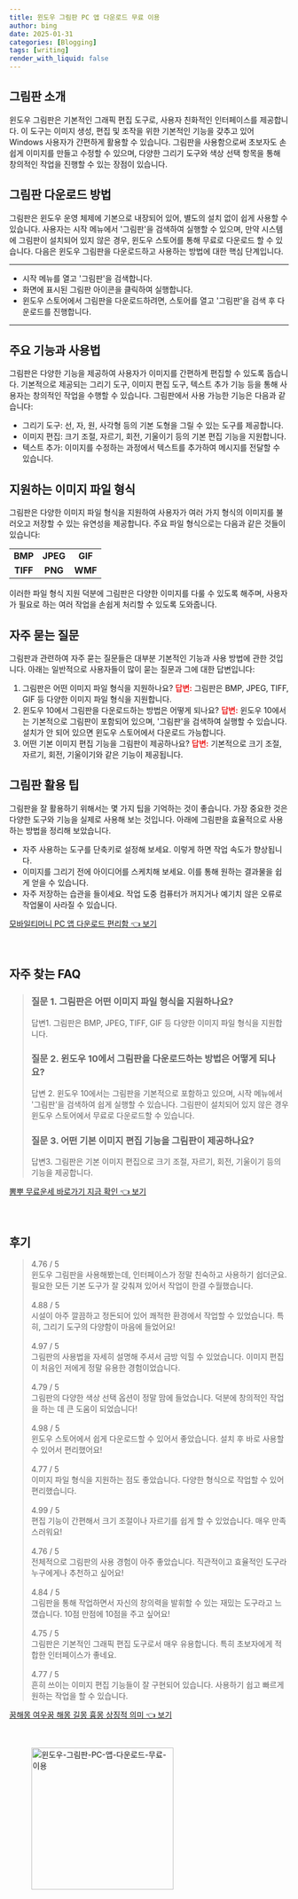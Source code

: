 ```yaml
---
title: 윈도우 그림판 PC 앱 다운로드 무료 이용
author: bing
date: 2025-01-31
categories: [Blogging]
tags: [writing]
render_with_liquid: false
---
```



<h2 id='그림판 소개'>그림판 소개</h2>

<p>윈도우 그림판은 기본적인 그래픽 편집 도구로, 사용자 친화적인 인터페이스를 제공합니다. 이 도구는 이미지 생성, 편집 및 조작을 위한 기본적인 기능을 갖추고 있어 Windows 사용자가 간편하게 활용할 수 있습니다. 그림판을 사용함으로써 초보자도 손쉽게 이미지를 만들고 수정할 수 있으며, 다양한 그리기 도구와 색상 선택 항목을 통해 창의적인 작업을 진행할 수 있는 장점이 있습니다.</p>

<h2 id='그림판 다운로드 방법'>그림판 다운로드 방법</h2>

<p>그림판은 윈도우 운영 체제에 기본으로 내장되어 있어, 별도의 설치 없이 쉽게 사용할 수 있습니다. 사용자는 시작 메뉴에서 '그림판'을 검색하여 실행할 수 있으며, 만약 시스템에 그림판이 설치되어 있지 않은 경우, 윈도우 스토어를 통해 무료로 다운로드 할 수 있습니다. 다음은 윈도우 그림판을 다운로드하고 사용하는 방법에 대한 핵심 단계입니다.</p>

<hr />

<ul>
    <li>시작 메뉴를 열고 '그림판'을 검색합니다.</li>
    <li>화면에 표시된 그림판 아이콘을 클릭하여 실행합니다.</li>
    <li>윈도우 스토어에서 그림판을 다운로드하려면, 스토어를 열고 '그림판'을 검색 후 다운로드를 진행합니다.</li>
</ul>

<hr />

<h2 id='주요 기능과 사용법'>주요 기능과 사용법</h2>

<p>그림판은 다양한 기능을 제공하여 사용자가 이미지를 간편하게 편집할 수 있도록 돕습니다. 기본적으로 제공되는 그리기 도구, 이미지 편집 도구, 텍스트 추가 기능 등을 통해 사용자는 창의적인 작업을 수행할 수 있습니다. 그림판에서 사용 가능한 기능은 다음과 같습니다:</p>

<ul>
    <li>그리기 도구: 선, 자, 원, 사각형 등의 기본 도형을 그릴 수 있는 도구를 제공합니다.</li>
    <li>이미지 편집: 크기 조절, 자르기, 회전, 기울이기 등의 기본 편집 기능을 지원합니다.</li>
    <li>텍스트 추가: 이미지를 수정하는 과정에서 텍스트를 추가하여 메시지를 전달할 수 있습니다.</li>
</ul>

<h2 id='지원하는 이미지 파일 형식'>지원하는 이미지 파일 형식</h2>

<p>그림판은 다양한 이미지 파일 형식을 지원하여 사용자가 여러 가지 형식의 이미지를 불러오고 저장할 수 있는 유연성을 제공합니다. 주요 파일 형식으로는 다음과 같은 것들이 있습니다:</p>

<table>
    <tr>
        <td style="text-align: center; height: 17px;"><b>BMP</b></td>
        <td style="text-align: center; height: 17px;"><b>JPEG</b></td>
        <td style="text-align: center; height: 17px;"><b>GIF</b></td>
    </tr>
    <tr>
        <td style="text-align: center; height: 17px;"><b>TIFF</b></td>
        <td style="text-align: center; height: 17px;"><b>PNG</b></td>
        <td style="text-align: center; height: 17px;"><b>WMF</b></td>
    </tr>
</table>

<p>이러한 파일 형식 지원 덕분에 그림판은 다양한 이미지를 다룰 수 있도록 해주며, 사용자가 필요로 하는 여러 작업을 손쉽게 처리할 수 있도록 도와줍니다.</p>

<h2 id='자주 묻는 질문'>자주 묻는 질문</h2>

<p>그림판과 관련하여 자주 묻는 질문들은 대부분 기본적인 기능과 사용 방법에 관한 것입니다. 아래는 일반적으로 사용자들이 많이 묻는 질문과 그에 대한 답변입니다:</p>

<ol>
    <li>그림판은 어떤 이미지 파일 형식을 지원하나요? <b><span style="color: #ee2323;">답변:</span></b> 그림판은 BMP, JPEG, TIFF, GIF 등 다양한 이미지 파일 형식을 지원합니다.</li>
    <li>윈도우 10에서 그림판을 다운로드하는 방법은 어떻게 되나요? <b><span style="color: #ee2323;">답변:</span></b> 윈도우 10에서는 기본적으로 그림판이 포함되어 있으며, '그림판'을 검색하여 실행할 수 있습니다. 설치가 안 되어 있으면 윈도우 스토어에서 다운로드 가능합니다.</li>
    <li>어떤 기본 이미지 편집 기능을 그림판이 제공하나요? <b><span style="color: #ee2323;">답변:</span></b> 기본적으로 크기 조절, 자르기, 회전, 기울이기와 같은 기능이 제공됩니다.</li>
</ol>

<h2 id='그림판 활용 팁'>그림판 활용 팁</h2>

<p>그림판을 잘 활용하기 위해서는 몇 가지 팁을 기억하는 것이 좋습니다. 가장 중요한 것은 다양한 도구와 기능을 실제로 사용해 보는 것입니다. 아래에 그림판을 효율적으로 사용하는 방법을 정리해 보았습니다.</p>

<ul>
    <li>자주 사용하는 도구를 단축키로 설정해 보세요. 이렇게 하면 작업 속도가 향상됩니다.</li>
    <li>이미지를 그리기 전에 아이디어를 스케치해 보세요. 이를 통해 원하는 결과물을 쉽게 얻을 수 있습니다.</li>
    <li>자주 저장하는 습관을 들이세요. 작업 도중 컴퓨터가 꺼지거나 예기치 않은 오류로 작업물이 사라질 수 있습니다.</li>
</ul>


<p><a class="click-button" title="모바일티머니 PC 앱 다운로드 편리함" href="https://blackassets.github.io/posts/%EB%AA%A8%EB%B0%94%EC%9D%BC%ED%8B%B0%EB%A8%B8%EB%8B%88-PC-%EC%95%B1-%EB%8B%A4%EC%9A%B4%EB%A1%9C%EB%93%9C-%ED%8E%B8%EB%A6%AC%ED%95%A8/" rel="dofollow">모바일티머니 PC 앱 다운로드 편리함 👈 보기</a></p><br>
<h2 id='자주_찾는_FAQ'>자주 찾는 FAQ</h2>
<div itemscope="" itemtype="https://schema.org/FAQPage"> 
<blockquote> 
<div itemscope="" itemprop="mainEntity" itemtype="https://schema.org/Question"> 
<h3 itemprop="name">질문 1. 그림판은 어떤 이미지 파일 형식을 지원하나요? </h3> 
<div itemscope="" itemprop="acceptedAnswer" itemtype="https://schema.org/Answer"> 
<span itemprop="text"> 
<p>답변1. 그림판은 BMP, JPEG, TIFF, GIF 등 다양한 이미지 파일 형식을 지원합니다.</p> 
</span> 
</div> 
</div> 
<div itemscope="" itemprop="mainEntity" itemtype="https://schema.org/Question"> 
<h3 itemprop="name">질문 2. 윈도우 10에서 그림판을 다운로드하는 방법은 어떻게 되나요? </h3> 
<div itemscope="" itemprop="acceptedAnswer" itemtype="https://schema.org/Answer"> 
<span itemprop="text"> 
<p>답변 2. 윈도우 10에서는 그림판을 기본적으로 포함하고 있으며, 시작 메뉴에서 '그림판'을 검색하여 쉽게 실행할 수 있습니다. 그림판이 설치되어 있지 않은 경우 윈도우 스토어에서 무료로 다운로드할 수 있습니다.</p> 
</span> 
</div> 
</div> 
<div itemscope="" itemprop="mainEntity" itemtype="https://schema.org/Question"> 
<h3 itemprop="name">질문 3. 어떤 기본 이미지 편집 기능을 그림판이 제공하나요?</h3> 
<div itemscope="" itemprop="acceptedAnswer" itemtype="https://schema.org/Answer"> 
<span itemprop="text"> 
<p>답변3. 그림판은 기본 이미지 편집으로 크기 조절, 자르기, 회전, 기울이기 등의 기능을 제공합니다.</p> 
</span> 
</div> 
</div> 
</blockquote> 
</div>
<p><a class="click-button" title="뽐뿌 무료운세 바로가기 지금 확인" href="https://blackassets.github.io/posts/%EB%BD%90%EB%BF%8C-%EB%AC%B4%EB%A3%8C%EC%9A%B4%EC%84%B8-%EB%B0%94%EB%A1%9C%EA%B0%80%EA%B8%B0-%EC%A7%80%EA%B8%88-%ED%99%95%EC%9D%B8/" rel="dofollow">뽐뿌 무료운세 바로가기 지금 확인 👈 보기</a></p><br>
<h2 id='후기'>후기</h2>
<div itemscope itemtype="https://schema.org/Product">
  <blockquote>
  <div itemprop="review" itemscope itemtype="https://schema.org/Review">
      <div itemprop="reviewRating" itemscope itemtype="https://schema.org/Rating"> <span itemprop="ratingValue">4.76</span> / <span itemprop="bestRating">5</span> </div>
      <span itemprop="reviewBody">윈도우 그림판을 사용해봤는데, 인터페이스가 정말 친숙하고 사용하기 쉽더군요. 필요한 모든 기본 도구가 잘 갖춰져 있어서 작업이 한결 수월했습니다.</span>
  </div>
  <br>
  <div itemprop="review" itemscope itemtype="https://schema.org/Review">
      <div itemprop="reviewRating" itemscope itemtype="https://schema.org/Rating"> <span itemprop="ratingValue">4.88</span> / <span itemprop="bestRating">5</span> </div>
      <span itemprop="reviewBody">시설이 아주 깔끔하고 정돈되어 있어 쾌적한 환경에서 작업할 수 있었습니다. 특히, 그리기 도구의 다양함이 마음에 들었어요!</span>
  </div>
  <br>
  <div itemprop="review" itemscope itemtype="https://schema.org/Review">
      <div itemprop="reviewRating" itemscope itemtype="https://schema.org/Rating"> <span itemprop="ratingValue">4.97</span> / <span itemprop="bestRating">5</span> </div>
      <span itemprop="reviewBody">그림판의 사용법을 자세히 설명해 주셔서 금방 익힐 수 있었습니다. 이미지 편집이 처음인 저에게 정말 유용한 경험이었습니다.</span>
  </div>
  <br>
  <div itemprop="review" itemscope itemtype="https://schema.org/Review">
      <div itemprop="reviewRating" itemscope itemtype="https://schema.org/Rating"> <span itemprop="ratingValue">4.79</span> / <span itemprop="bestRating">5</span> </div>
      <span itemprop="reviewBody">그림판의 다양한 색상 선택 옵션이 정말 맘에 들었습니다. 덕분에 창의적인 작업을 하는 데 큰 도움이 되었습니다!</span>
  </div>
  <br>
  <div itemprop="review" itemscope itemtype="https://schema.org/Review">
      <div itemprop="reviewRating" itemscope itemtype="https://schema.org/Rating"> <span itemprop="ratingValue">4.98</span> / <span itemprop="bestRating">5</span> </div>
      <span itemprop="reviewBody">윈도우 스토어에서 쉽게 다운로드할 수 있어서 좋았습니다. 설치 후 바로 사용할 수 있어서 편리했어요!</span>
  </div>
  <br>
  <div itemprop="review" itemscope itemtype="https://schema.org/Review">
      <div itemprop="reviewRating" itemscope itemtype="https://schema.org/Rating"> <span itemprop="ratingValue">4.77</span> / <span itemprop="bestRating">5</span> </div>
      <span itemprop="reviewBody">이미지 파일 형식을 지원하는 점도 좋았습니다. 다양한 형식으로 작업할 수 있어 편리했습니다.</span>
  </div>
  <br>
  <div itemprop="review" itemscope itemtype="https://schema.org/Review">
      <div itemprop="reviewRating" itemscope itemtype="https://schema.org/Rating"> <span itemprop="ratingValue">4.99</span> / <span itemprop="bestRating">5</span> </div>
      <span itemprop="reviewBody">편집 기능이 간편해서 크기 조절이나 자르기를 쉽게 할 수 있었습니다. 매우 만족스러워요!</span>
  </div>
  <br>
  <div itemprop="review" itemscope itemtype="https://schema.org/Review">
      <div itemprop="reviewRating" itemscope itemtype="https://schema.org/Rating"> <span itemprop="ratingValue">4.76</span> / <span itemprop="bestRating">5</span> </div>
      <span itemprop="reviewBody">전체적으로 그림판의 사용 경험이 아주 좋았습니다. 직관적이고 효율적인 도구라 누구에게나 추천하고 싶어요!</span>
  </div>
  <br>
  <div itemprop="review" itemscope itemtype="https://schema.org/Review">
      <div itemprop="reviewRating" itemscope itemtype="https://schema.org/Rating"> <span itemprop="ratingValue">4.84</span> / <span itemprop="bestRating">5</span> </div>
      <span itemprop="reviewBody">그림판을 통해 작업하면서 자신의 창의력을 발휘할 수 있는 재밌는 도구라고 느꼈습니다. 10점 만점에 10점을 주고 싶어요!</span>
  </div>
  <br>
  <div itemprop="review" itemscope itemtype="https://schema.org/Review">
      <div itemprop="reviewRating" itemscope itemtype="https://schema.org/Rating"> <span itemprop="ratingValue">4.75</span> / <span itemprop="bestRating">5</span> </div>
      <span itemprop="reviewBody">그림판은 기본적인 그래픽 편집 도구로서 매우 유용합니다. 특히 초보자에게 적합한 인터페이스가 좋네요.</span>
  </div>
  <br>
  <div itemprop="review" itemscope itemtype="https://schema.org/Review">
      <div itemprop="reviewRating" itemscope itemtype="https://schema.org/Rating"> <span itemprop="ratingValue">4.77</span> / <span itemprop="bestRating">5</span> </div>
      <span itemprop="reviewBody">흔히 쓰이는 이미지 편집 기능들이 잘 구현되어 있습니다. 사용하기 쉽고 빠르게 원하는 작업을 할 수 있습니다.</span>
  </div>
  </blockquote>
</div>
<p><a class="click-button" title="꿈해몽 여우꿈 해몽 길몽 흉몽 상징적 의미" href="https://blackassets.github.io/posts/%EA%BF%88%ED%95%B4%EB%AA%BD-%EC%97%AC%EC%9A%B0%EA%BF%88-%ED%95%B4%EB%AA%BD-%EA%B8%B8%EB%AA%BD-%ED%9D%89%EB%AA%BD-%EC%83%81%EC%A7%95%EC%A0%81-%EC%9D%98%EB%AF%B8/" rel="dofollow">꿈해몽 여우꿈 해몽 길몽 흉몽 상징적 의미 👈 보기</a></p><br>
<figure class="image"><img src="https://blackassets.github.io/assets/img/thumbnail/윈도우-그림판-PC-앱-다운로드-무료-이용.webp" alt="윈도우-그림판-PC-앱-다운로드-무료-이용" width="256" height="256"></figure>